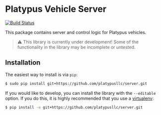 # Platypus Vehicle Server #

[![Build Status](https://travis-ci.org/platypusllc/server.svg?branch=python)](https://travis-ci.org/platypusllc/server)

This package contains server and control logic for Platypus vehicles.

 >:warning: This library is currently under development!  Some of the functionality in the library may be incomplete or untested.

## Installation ##
The easiest way to install is via `pip`:
```bash
$ sudo pip install git+https://github.com/platypusllc/server.git
```

If you would like to develop, you can install the library with the `--editable` option.  If you do this, it is highly recommended that you use a [virtualenv][1]:
```bash
$ pip install -e git+https://github.com/platypusllc/server.git
```

[1]: http://docs.python-guide.org/en/latest/dev/virtualenvs/
